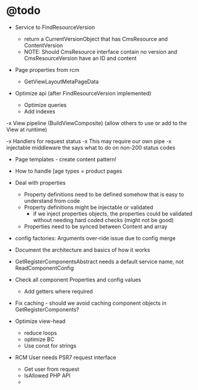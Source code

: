 @todo
=====

- Service to FindResourceVersion
    - return a CurrentVersionObject that has CmsResource and ContentVersion
    - NOTE: Should CmsResource interface contain no version and CmsResourceVersion have an ID and content

- Page properties from rcm
    - GetViewLayoutMetaPageData
    
- Optimize api (after FindResourceVersion implemented)
    - Optimize queries
    - Add indexes
    
-x View pipeline (BuildViewComposite) (allow others to use or add to the View at runtime)

-x Handlers for request status
    -x This may require our own pipe
    -x injectable middleware the says what to do on non-200 status codes
    
- Page templates - create content pattern!

- How to handle [age types = product pages
    
- Deal with properties
    - Property definitions need to be defined somehow that is easy to understand from code
    - Property definitions might be injectable or validated
        - if we inject properties objects, the properties could be validated without needing hard coded checks (might not be good)
    - Properties need to be synced between Content and array

- config factories: Arguments over-ride issue due to config merge

- Document the architecture and basics of how it works

- GetRegisterComponentsAbstract needs a default service name, not ReadComponentConfig

- Check all component Properties and config values
    - Add getters where required

- Fix caching - should we avoid caching component objects in GetRegisterComponents?

- Optimize view-head
    - reduce loops
    - optimize BC
    - Use const for strings
    
- RCM User needs PSR7 request interface
    - Get user from request
    - IsAllowed PHP API
    -
